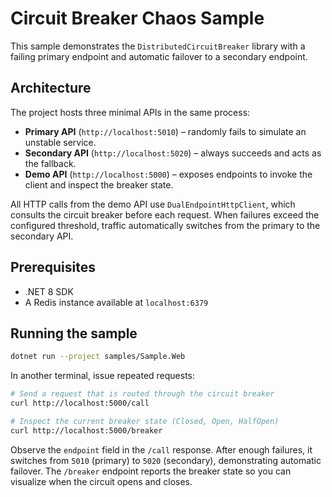 # Circuit Breaker Chaos Sample

This sample demonstrates the `DistributedCircuitBreaker` library with a failing primary endpoint and automatic failover to a secondary endpoint.

## Architecture

The project hosts three minimal APIs in the same process:

- **Primary API** (`http://localhost:5010`) – randomly fails to simulate an unstable service.
- **Secondary API** (`http://localhost:5020`) – always succeeds and acts as the fallback.
- **Demo API** (`http://localhost:5000`) – exposes endpoints to invoke the client and inspect the breaker state.

All HTTP calls from the demo API use `DualEndpointHttpClient`, which consults the circuit breaker before each request. When failures exceed the configured threshold, traffic automatically switches from the primary to the secondary API.

## Prerequisites

- .NET 8 SDK
- A Redis instance available at `localhost:6379`

## Running the sample

```bash
dotnet run --project samples/Sample.Web
```

In another terminal, issue repeated requests:

```bash
# Send a request that is routed through the circuit breaker
curl http://localhost:5000/call

# Inspect the current breaker state (Closed, Open, HalfOpen)
curl http://localhost:5000/breaker
```

Observe the `endpoint` field in the `/call` response. After enough failures, it switches from `5010` (primary) to `5020` (secondary), demonstrating automatic failover. The `/breaker` endpoint reports the breaker state so you can visualize when the circuit opens and closes.
